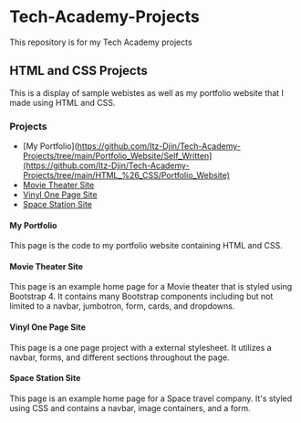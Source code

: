 # Tech-Academy-Projects
This repository is for my Tech Academy projects

## HTML and CSS Projects
This is a display of sample webistes as well as my portfolio website that I made using HTML and CSS.
### Projects
- [My Portfolio](https://github.com/Itz-Djin/Tech-Academy-Projects/tree/main/Portfolio_Website/Self_Written](https://github.com/Itz-Djin/Tech-Academy-Projects/tree/main/HTML_%26_CSS/Portfolio_Website)
- [Movie Theater Site](https://github.com/Itz-Djin/Tech-Academy-Projects/tree/main/bootstrap4_projects/1st_bootstrap_project.html)
- [Vinyl One Page Site](https://github.com/Itz-Djin/Tech-Academy-Projects/tree/main/One-Page_Website)
- [Space Station Site](https://github.com/Itz-Djin/TechAcademy-HTML-and-CSS-Projects/tree/main/Space_Project_Tandem)
#### My Portfolio
This page is the code to my portfolio website containing HTML and CSS. 
#### Movie Theater Site
This page is an example home page for a Movie theater that is styled using Bootstrap 4. It contains many Bootstrap components including but not limited to a navbar, jumbotron, form, cards, and dropdowns.
#### Vinyl One Page Site
This page is a one page project with a external stylesheet. It utilizes a navbar, forms, and different sections throughout the page.
#### Space Station Site
This page is an example home page for a Space travel company. It's styled using CSS and contains a navbar, image containers, and a form. 
